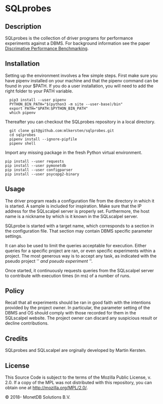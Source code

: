 # SQLprobes

## Description
SQLprobes is the collection of driver programs for performance experiments against a DBMS.
For background information see the paper [Discrimative Performance Benchmarking](https://www.cwi.nl/~mk/scalpel.pdf).

## Installation
Setting up the environment involves a few simple steps.
First make sure you have pipenv installed on your machine and that the pipenv command can be found in your $PATH.
If you do a user installation, you will need to add the right folder to your PATH variable.

```
  pip3 install --user pipenv
  PYTHON_BIN_PATH="$(python3 -m site --user-base)/bin"
  export PATH="$PATH:$PYTHON_BIN_PATH"
  which pipenv
```
Thereafter you can checkout the SQLprobes repository in a local directory.
```
  git clone git@github.com:mlkersten/sqlprobes.git
  cd sqlprobes
  pipenv install --ignore-pipfile
  pipenv shell
```

Import any missing package in the fresh Python virtual environment.
```
pip install --user requests
pip install --user pymonetdb
pip install --user configparser
pip install --user psycopg2-binary
```

## Usage
The driver program reads a configuration file from the directory in which
it is started. A sample is included for inspiration. Make sure that the
IP address for the SQLscalpel server is properly set.
Furthermore, the host name is a nickname by which is it known in the
SQLscalpel server.

SQLprobe is started with a target name, which corresponds to a section
in the configuration file. That section may contain DBMS specific
parameter settings.

It can also be used to limit
the queries acceptable for execution. Either queries for a specific
project are ran, or even specific experiments within a project.
The most generous way is to accept any task, as indicated with
the pseudo project '*' and pseudo experiment '*'.

Once started, it continuously requests queries from the SQLscalpel
server to contribute with execution times (in ms) of a number of runs.

## Policy
Recall that all experiments should be ran in good faith with
the intentions provided by the project owner. In particular,
the parameter setting of the DBMS and OS should comply with
those recorded for them in the SQLscalpel website. The project
owner can discard any suspicious result or decline contributions.


## Credits
SQLprobes and SQLscalpel are orginally developed by Martin Kersten.

## License

This Source Code is subject to the terms of the Mozilla Public
License, v. 2.0.  If a copy of the MPL was not distributed with this
repository, you can obtain one at http://mozilla.org/MPL/2.0/.

&copy; 2018- MonetDB Solutions B.V.
